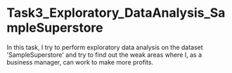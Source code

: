 # Task3_Exploratory_DataAnalysis_SampleSuperstore
In this task, I try to perform exploratory data analysis on the dataset 'SampleSuperstore' and try to find out the weak areas where I, as a business manager, can work to make more profits.
